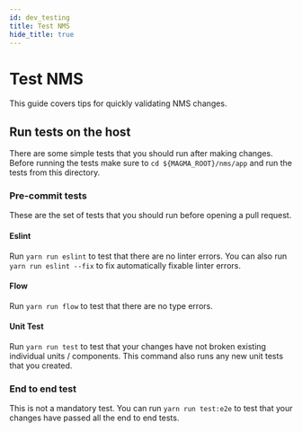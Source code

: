```yaml
---
id: dev_testing
title: Test NMS
hide_title: true
---
```


# Test NMS

This guide covers tips for quickly validating NMS changes.

## Run tests on the host

There are some simple tests that you should run after making changes. Before running the tests make sure to `cd ${MAGMA_ROOT}/nms/app` and run the tests from this directory.

### Pre-commit tests

These are the set of tests that you should run before opening a pull request.

#### Eslint

Run `yarn run eslint` to test that there are no linter errors. You can also run `yarn run eslint --fix` to fix automatically fixable linter errors.

#### Flow

Run `yarn run flow` to test that there are no type errors.

#### Unit Test

Run `yarn run test` to test that your changes have not broken existing individual units / components. This command also runs any new unit tests that you created.

### End to end test

This is not a mandatory test. You can run `yarn run test:e2e` to test that your
changes have passed all the end to end tests.
